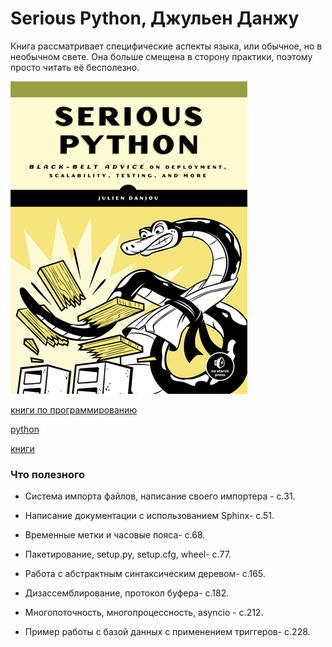 # Serious Python, Джульен Данжу

Книга рассматривает специфические аспекты языка, или обычное, но в необычном свете. Она больше смещена в сторону практики, поэтому просто читать её бесполезно.

![2020-07-12_serious_python](./2020-07-12_serious_python.png)

[книги по программированию](./meta_knigi_po_programmirovaniy.md)

[python](./meta_python.md)

[книги](./meta_knigi.md)

### Что полезного

* Система импорта файлов, написание своего импортера - с.31.

* Написание документации с использованием Sphinx- с.51.

* Временные метки и часовые пояса- с.68.

* Пакетирование, setup.py, setup.cfg, wheel- с.77.

* Работа с абстрактным синтаксическим деревом- с.165.

* Дизассемблирование, протокол буфера- с.182.

* Многопоточность, многопроцессность, asyncio - с.212.

* Пример работы с базой данных с применением триггеров- с.228.

  